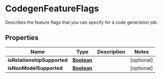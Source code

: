 

# CodegenFeatureFlags

Describes the feature flags that you can specify for a code generation job.

## Properties

| Name | Type | Description | Notes |
|------------ | ------------- | ------------- | -------------|
|**isRelationshipSupported** | [**Boolean**](Boolean.md) |  |  [optional] |
|**isNonModelSupported** | [**Boolean**](Boolean.md) |  |  [optional] |



